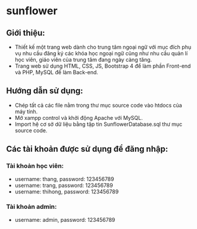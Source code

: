 # sunflower

## Giới thiệu:
* Thiết kế một trang web dành cho trung tâm ngoại ngữ với mục đích phụ vụ nhu cầu đăng ký các khóa học ngoại ngữ cũng như nhu cầu quản lí học viên, giáo viên của trung tâm đang ngày càng tăng.
* Trang web sử dụng HTML, CSS, JS, Bootstrap 4 để làm phần Front-end và PHP, MySQL để làm Back-end.

## Hướng dẫn sử dụng:
*	Chép tất cả các file nằm trong thư mục source code vào htdocs của máy tính.
*	Mở xampp control và khởi động Apache với MySQL.
*	Import hệ cơ sở dữ liệu bằng tập tin SunflowerDatabase.sql thư mục source code.

## Các tài khoản được sử dụng để đăng nhập:
### Tài khoản học viên:
* username: thang, password: 123456789
* username: trang, password: 123456789
* username: thihong, password: 123456789
### Tài khoản admin:
* username: admin, password: 123456789
